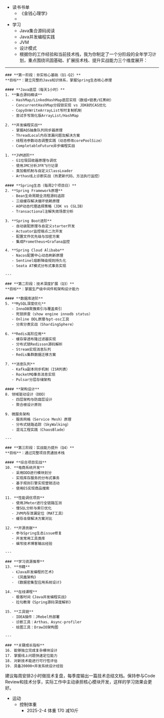 

-  读书书单
	- 《金钱心理学》
	- 
- 学习
	- Java集合源码阅读
	- Java并发编程实践
	- JVM
	-  设计模式
	- 根据你的工作经验和当前技术栈，我为你制定了一个分阶段的全年学习计划，重点围绕巩固基础、扩展技术栈、提升实战能力三个维度展开：

--- 

	### **第一阶段：夯实核心基础（Q1-Q2）**
	**目标**：建立完整的Java知识体系，掌握Spring生态核心原理
	
	#### **Java底层（每天1小时）**
	1. **集合源码精读**
	   - HashMap/LinkedHashMap底层实现（数组+链表/红黑树）
	   - ConcurrentHashMap分段锁实现 vs JDK8的CAS优化
	   - CopyOnWriteArrayList写时复制机制
	   - 尝试手写简化版ArrayList/HashMap
	
	2. **并发编程实战**
	   - 掌握AQS抽象队列同步器原理
	   - ThreadLocal内存泄漏问题及解决方案
	   - 线程池参数动态调整实践（动态修改corePoolSize）
	   - CompletableFuture异步编程实战
	
	1. **JVM进阶**
	   - G1垃圾回收器原理与调优
	   - 使用JMC分析JFR飞行记录
	   - 类加载机制与自定义ClassLoader
	   - Arthas线上诊断实战（热更新代码、方法执行监控）
	
	#### **Spring生态（每周2个项目日）**
	2. **Spring Framework原理**
	   - Bean生命周期全流程源码追踪
	   - 三级缓存解决循环依赖原理
	   - AOP动态代理选择策略（JDK vs CGLIB）
	   - Transactional注解失效场景分析
	
	3. **Spring Boot进阶**
	   - 自动装配原理与自定义starter开发
	   - Actuator监控端点二次开发
	   - 配置文件优先级与加密方案
	   - 集成Prometheus+Grafana监控
	
	4. **Spring Cloud Alibaba**
	   - Nacos配置中心动态刷新原理
	   - Sentinel熔断降级规则持久化
	   - Seata AT模式分布式事务实现
	
	---
	
	### **第二阶段：技术深度扩展（Q3）**
	**目标**：掌握生产级中间件和架构设计能力
	
	#### **数据库进阶**
	5. **MySQL深度优化**
	   - InnoDB聚簇索引与覆盖索引
	   - 死锁排查（show engine innodb status）
	   - Online DDL原理与pt-osc工具
	   - 分库分表实战（ShardingSphere）
	
	6. **Redis高阶应用**
	   - 缓存穿透布隆过滤器实现
	   - 分布式锁Redisson源码解析
	   - Stream实现消息队列
	   - Redis集群数据迁移方案
	
	7. **消息队列**
	   - Kafka副本同步机制（ISR列表）
	   - RocketMQ事务消息实现
	   - Pulsar分层存储架构
	
	#### **架构设计**
	8. 领域驱动设计（DDD）
	   - 四层架构与防腐层设计
	   - 聚合根设计原则
	
	9. 微服务架构
	   - 服务网格（Service Mesh）原理
	   - 分布式链路追踪（SkyWalking）
	   - 混沌工程实践（ChaosBlade）
	
	---
	
	### **第三阶段：实战能力提升（Q4）**
	**目标**：通过完整项目贯通技术栈
	
	#### **综合项目实战**
	10. **电商系统开发**
	   - 采用DDD进行模块划分
	   - 实现库存服务的分布式事务
	   - 基于规则引擎实现营销活动
	   - 使用ES实现商品搜索
	
	11. **性能调优项目**
	   - 使用JMeter进行全链路压测
	   - 慢SQL分析与索引优化
	   - JVM内存泄漏定位（MAT工具）
	   - 缓存击穿解决方案对比
	
	12. **开源贡献**
	   - 参与Spring生态issue修复
	   - 开发常用工具类库
	   - 编写技术博客输出经验
	
	---
	
	### **学习资源推荐**
	13. **书籍**
	   - 《Java并发编程的艺术》
	   - 《凤凰架构》
	   - 《数据密集型应用系统设计》
	
	14. **在线课程**
	   - 极客时间《Java并发编程实战》
	   - 拉勾教育《Spring源码深度解析》
	
	15. **工具链**
	   - IDEA插件：JRebel热部署
	   - 诊断工具：Arthas、Async-profiler
	   - 绘图工具：DrawIO架构图
	
	---
	
	### **关键成长指标**
	16. 能够独立完成复杂模块设计
	17. 掌握线上问题快速定位能力
	18. 对新技术能进行可行性评估
	19. 具备20000+并发系统设计经验

建议每周安排2小时做技术复盘，每季度输出一篇技术总结文档。保持参与Code Review和技术分享，实际工作中主动承担核心模块开发，这样的学习效果会更好。
- 运动
	- 控制体重
		- 2025-2-4 体重 170 减10斤